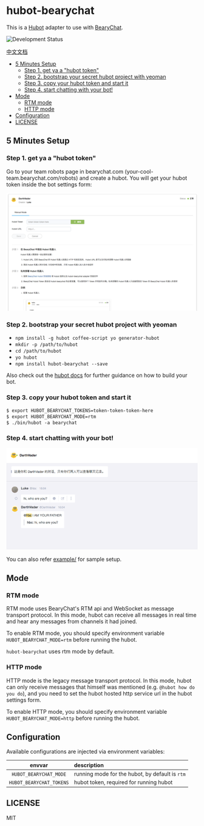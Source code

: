 # hubot-bearychat

This is a [Hubot](http://hubot.github.com/) adapter to use with [BearyChat](https://bearychat.com).

![Development Status](https://img.shields.io/badge/status-0.3.0-green.svg?style=flat-square)

[中文文档](./README_CN.md)

<!-- toc -->

- [5 Minutes Setup](#5-minutes-setup)
  * [Step 1. get ya a "hubot token"](#step-1-get-ya-a-hubot-token)
  * [Step 2. bootstrap your secret hubot project with yeoman](#step-2-bootstrap-your-secret-hubot-project-with-yeoman)
  * [Step 3. copy your hubot token and start it](#step-3-copy-your-hubot-token-and-start-it)
  * [Step 4. start chatting with your bot!](#step-4-start-chatting-with-your-bot)
- [Mode](#mode)
  * [RTM mode](#rtm-mode)
  * [HTTP mode](#http-mode)
- [Configuration](#configuration)
- [LICENSE](#license)

<!-- tocstop -->

## 5 Minutes Setup

### Step 1. get ya a "hubot token"

Go to your team robots page in bearychat.com (your-cool-team.bearychat.com/robots)
and create a hubot. You will get your hubot token inside the bot settings form:

![art/create_hubot.png](art/create_hubot.png)

### Step 2. bootstrap your secret hubot project with yeoman

- `npm install -g hubot coffee-script yo generator-hubot`
- `mkdir -p /path/to/hubot`
- `cd /path/to/hubot`
- `yo hubot`
- `npm install hubot-bearychat --save`

Also check out the [hubot docs](https://github.com/github/hubot/tree/master/docs)
for further guidance on how to build your bot.

### Step 3. copy your hubot token and start it

```shell
$ export HUBOT_BEARYCHAT_TOKENS=token-token-token-here
$ export HUBOT_BEARYCHAT_MODE=rtm
$ ./bin/hubot -a bearychat
```

### Step 4. start chatting with your bot!

![art/bot_chat.png](art/bot_chat.png)

You can also refer [example/](example) for sample setup.

## Mode

### RTM mode

RTM mode uses BearyChat's RTM api and WebSocket as message transport protocol.
In this mode, hubot can receive all messages in real time and hear any messages
from channels it had joined.

To enable RTM mode, you should specify environment variable
`HUBOT_BEARYCHAT_MODE=rtm` before running the hubot.

`hubot-bearychat` uses rtm mode by default.

### HTTP mode

HTTP mode is the legacy message transport protocol. In this mode, hubot can
only receive messages that himself was mentioned (e.g. `@hubot how do you do`),
and you need to set the hubot hosted http service url in the hubot settings form.

To enable HTTP mode, you should specify environment variable
`HUBOT_BEARYCHAT_MODE=http` before running the hubot.

## Configuration

Available configurations are injected via environment variables:

| envvar | description |
|:------:|:------------|
| `HUBOT_BEARYCHAT_MODE` | running mode for the hubot, by default is `rtm` |
| `HUBOT_BEARYCHAT_TOKENS` | hubot token, required for running hubot |

## LICENSE

MIT
